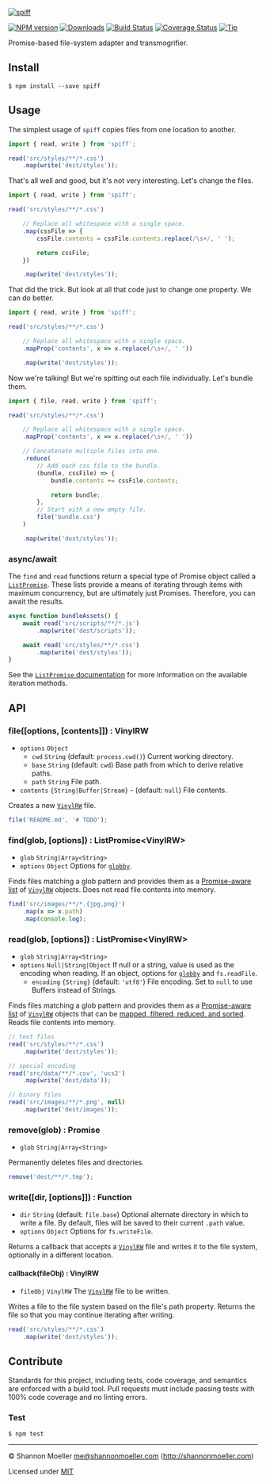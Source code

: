 [![spiff](https://cdn.rawgit.com/shannonmoeller/spiff/a7c17c6/media/logo.svg)](https://github.com/shannonmoeller/spiff#readme)

[![NPM version][npm-img]][npm-url]
[![Downloads][downloads-img]][npm-url]
[![Build Status][travis-img]][travis-url]
[![Coverage Status][coveralls-img]][coveralls-url]
[![Tip][amazon-img]][amazon-url]

Promise-based file-system adapter and transmogrifier.

## Install

    $ npm install --save spiff

## Usage

The simplest usage of `spiff` copies files from one location to another.

```js
import { read, write } from 'spiff';

read('src/styles/**/*.css')
    .map(write('dest/styles'));
```

That's all well and good, but it's not very interesting. Let's change the files.

```js
import { read, write } from 'spiff';

read('src/styles/**/*.css')

    // Replace all whitespace with a single space.
    .map(cssFile => {
        cssFile.contents = cssFile.contents.replace(/\s+/, ' ');

        return cssFile;
    })

    .map(write('dest/styles'));
```

That did the trick. But look at all that code just to change one property. We can do better.

```js
import { read, write } from 'spiff';

read('src/styles/**/*.css')

    // Replace all whitespace with a single space.
    .mapProp('contents', x => x.replace(/\s+/, ' '))

    .map(write('dest/styles'));
```

Now we're talking! But we're spitting out each file individually. Let's bundle them.

```js
import { file, read, write } from 'spiff';

read('src/styles/**/*.css')

    // Replace all whitespace with a single space.
    .mapProp('contents', x => x.replace(/\s+/, ' '))

    // Concatenate multiple files into one.
    .reduce(
        // Add each css file to the bundle.
        (bundle, cssFile) => {
            bundle.contents += cssFile.contents;

            return bundle;
        },
        // Start with a new empty file.
        file('bundle.css')
    )

    .map(write('dest/styles'));
```

### async/await

The `find` and `read` functions return a special type of Promise object called a [`ListPromise`][list]. These lists provide a means of iterating through items with maximum concurrency, but are ultimately just Promises. Therefore, you can await the results.

```js
async function bundleAssets() {
    await read('src/scripts/**/*.js')
        .map(write('dest/scripts'));

    await read('src/styles/**/*.css')
        .map(write('dest/styles'));
}
```

See the [`ListPromise` documentation][list] for more information on the available iteration methods.

## API

### file([options, [contents]]) : VinylRW

- `options` `Object`
  - `cwd` `String` (default: `process.cwd()`) Current working directory.
  - `base` `String` (default: `cwd`) Base path from which to derive relative paths.
  - `path` `String` File path.
- `contents` `{String|Buffer|Stream}` - (default: `null`) File contents.

Creates a new [`VinylRW`][vrw] file.

```js
file('README.md', '# TODO');
```

### find(glob, [options]) : ListPromise\<VinylRW\>

- `glob` `String|Array<String>`
- `options` `Object` Options for [`globby`][globby].

Finds files matching a glob pattern and provides them as a [Promise-aware list][list] of [`VinylRW`][vrw] objects. Does not read file contents into memory.

```js
find('src/images/**/*.{jpg,png}')
    .map(x => x.path)
    .map(console.log);
```

### read(glob, [options]) : ListPromise\<VinylRW\>

- `glob` `String|Array<String>`
- `options` `Null|String|Object` If null or a string, value is used as the encoding when reading. If an object, options for [`globby`][globby] and `fs.readFile`.
  - `encoding` `{String}` (default: `'utf8'`) File encoding. Set to `null` to use Buffers instead of Strings.

Finds files matching a glob pattern and provides them as a [Promise-aware list][list] of [`VinylRW`][vrw] objects that can be [mapped, filtered, reduced, and sorted][list]. Reads file contents into memory.

```js
// text files
read('src/styles/**/*.css')
    .map(write('dest/styles'));

// special encoding
read('src/data/**/*.csv', 'ucs2')
    .map(write('dest/data'));

// binary files
read('src/images/**/*.png', null)
    .map(write('dest/images'));
```

### remove(glob) : Promise

- `glob` `String|Array<String>`

Permanently deletes files and directories.

```js
remove('dest/**/*.tmp');
```

### write([dir, [options]]) : Function

- `dir` `String` (default: `file.base`) Optional alternate directory in which to write a file. By default, files will be saved to their current `.path` value.
- `options` `Object` Options for `fs.writeFile`.

Returns a callback that accepts a [`VinylRW`][vrw] file and writes it to the file system, optionally in a different location.

#### callback(fileObj) : VinylRW

- `fileObj` `VinylRW` The [`VinylRW`][vrw] file to be written.

Writes a file to the file system based on the file's path property. Returns the file so that you may continue iterating after writing.

```js
read('src/styles/**/*.css')
    .map(write('dest/styles'));
```

[globby]: https://github.com/sindresorhus/globby#readme
[list]:   https://github.com/shannonmoeller/list-promise#readme
[vrw]:    https://github.com/shannonmoeller/vinyl-rw#readme

## Contribute

Standards for this project, including tests, code coverage, and semantics are enforced with a build tool. Pull requests must include passing tests with 100% code coverage and no linting errors.

### Test

    $ npm test

----

© Shannon Moeller <me@shannonmoeller.com> (http://shannonmoeller.com)

Licensed under [MIT](http://shannonmoeller.com/mit.txt)

[amazon-img]:    https://img.shields.io/badge/amazon-tip_jar-yellow.svg?style=flat-square
[amazon-url]:    https://www.amazon.com/gp/registry/wishlist/1VQM9ID04YPC5?sort=universal-price
[coveralls-img]: http://img.shields.io/coveralls/shannonmoeller/spiff/master.svg?style=flat-square
[coveralls-url]: https://coveralls.io/r/shannonmoeller/spiff
[downloads-img]: http://img.shields.io/npm/dm/spiff.svg?style=flat-square
[npm-img]:       http://img.shields.io/npm/v/spiff.svg?style=flat-square
[npm-url]:       https://npmjs.org/package/spiff
[travis-img]:    http://img.shields.io/travis/shannonmoeller/spiff/master.svg?style=flat-square
[travis-url]:    https://travis-ci.org/shannonmoeller/spiff
